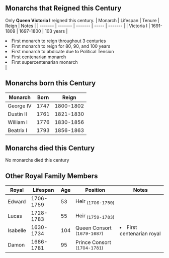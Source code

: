 ## Monarchs that Reigned this Century
Only **Queen Victoria I** reigned this century.
| Monarch | Lifespan | Tenure | Reign | Notes |
| ------- | ------- | ------- | ----- | ------- |
| Victoria I | 1691-1809 | 1697-1800 | 103 years  | <li>First monarch to reign throughout 3 centuries</li><li>First monarch to reign for 80, 90, and 100 years</li><li>First monarch to abdicate due to Political Tension</li><li>First centenarian monarch</li><li>First supercentenarian monarch</li> |

## Monarchs born this Century
| Monarch | Born | Reign |
| ------- | ------- | ----- |
| George IV | 1747 | 1800-1802 |
| Dustin II | 1761 | 1821-1830 |
| William I | 1776 | 1830-1856 |
| Beatrix I | 1793 | 1856-1863 |


## Monarchs died this Century
No monarchs died this century


## Other Royal Family Members

| Royal | Lifespan | Age | Position | Notes |
| ----- | -------- | --- | -------- | ----- |
| Edward | 1706-1759 | 53 | Heir <sub>(1706-1759)</sub> ||
| Lucas | 1728-1783 | 55 | Heir <sub>(1759-1783)</sub> ||
| Isabelle | 1630-1734 | 104 | Queen Consort <sub>(1679-1687)</sub> | <li>First centenarian royal</li>|
| Damon | 1686-1781 | 95 | Prince Consort <sub>(1704-1781)</sub> | |
